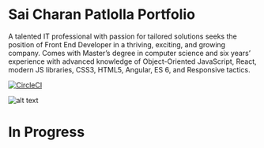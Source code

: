 # Sai Charan Patlolla Portfolio 


A talented IT professional with passion for tailored solutions seeks the position of Front End Developer in a thriving, exciting, and growing company. Comes with Master’s degree in computer science and six years’ experience with advanced knowledge of Object-Oriented JavaScript, React, modern JS libraries, CSS3, HTML5, Angular, ES 6, and Responsive tactics.

[![CircleCI](https://circleci.com/gh/scrpatlolla/SaiCharanPatlolla-Portfolio/tree/master.svg?style=svg)](https://circleci.com/gh/scrpatlolla/SaiCharanPatlolla-Portfolio/tree/master) 


![alt text](https://sonarcloud.io/images/project_badges/sonarcloud-orange.svg) 

# In Progress